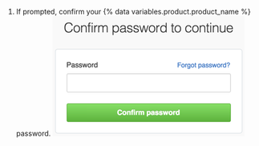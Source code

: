 1. If prompted, confirm your {% data variables.product.product_name %} password.
  ![Sudo mode dialog](/assets/images/help/settings/sudo_mode_popup.png)